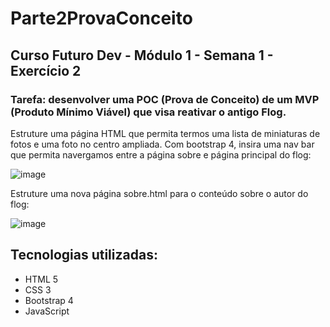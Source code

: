 # Parte2ProvaConceito
## Curso Futuro Dev - Módulo 1 - Semana 1 - Exercício 2
### Tarefa: desenvolver uma POC (Prova de Conceito) de um MVP (Produto Mínimo Viável) que visa reativar o antigo Flog.<br>
Estruture uma página HTML que permita termos uma lista de miniaturas de fotos e uma foto no centro ampliada.
Com bootstrap 4, insira uma nav bar que permita navergamos entre a página sobre e página principal do flog:

![image](https://user-images.githubusercontent.com/74387784/220729228-0122bea9-3a5e-4bd5-98df-26d9ff53fa6c.png)

Estruture uma nova página sobre.html para o conteúdo sobre o autor do flog:

![image](https://user-images.githubusercontent.com/74387784/220737958-e3f05b54-6624-41e9-9479-92cbd577dfba.png)
## Tecnologias utilizadas:
- HTML 5
- CSS 3
- Bootstrap 4
- JavaScript
